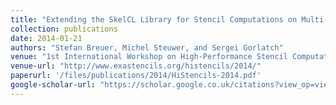 ```yaml
---
title: "Extending the SkelCL Library for Stencil Computations on Multi-GPU Systems"
collection: publications
date: 2014-01-21
authors: "Stefan Breuer, Michel Steuwer, and Sergei Gorlatch"
venue: "1st International Workshop on High-Performance Stencil Computations (HiStencils) @ HiPEAC"
venue-url: "http://www.exastencils.org/histencils/2014/"
paperurl: '/files/publications/2014/HiStencils-2014.pdf'
google-scholar-url: "https://scholar.google.co.uk/citations?view_op=view_citation&hl=en&user=XdXJRZEAAAAJ&citation_for_view=XdXJRZEAAAAJ:Y0pCki6q_DkC"
---
```

